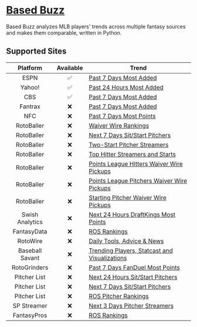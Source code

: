 # [Based Buzz](https://github.com/wazam/fantasy-baseball-buzz)

Based Buzz analyzes MLB players' trends across multiple fantasy sources and makes them comparable, written in Python.

## Supported Sites

| Platform | Available | Trend |
| :----: | :----: | ---- |
| ESPN | ✅ | [Past 7 Days Most Added](https://fantasy.espn.com/baseball/addeddropped) |
| Yahoo! | ✅ | [Past 24 Hours Most Added](https://baseball.fantasysports.yahoo.com/b1/buzzindex) |
| CBS | ✅ | [Past 7 Days Most Added](https://www.cbssports.com/fantasy/baseball/trends/added/all/) |
| Fantrax | ❌ | [Past 7 Days Most Added](https://www.fantrax.com/login) |
| NFC | ❌ | [Past 7 Days Most Points](https://nfc.shgn.com/players/baseball) |
| RotoBaller | ❌ | [Waiver Wire Rankings](https://www.rotoballer.com/fantasy-baseball-rankings/440514?pa=left#!/waiver-wire?league=Overall&page=1&perPage=100) |
| RotoBaller | ❌ | [Next 7 Days Sit/Start Pitchers](https://www.rotoballer.com/tag/mlb-start-sit-series-for-fantasy-baseball) |
| RotoBaller | ❌ | [Two-Start Pitcher Streamers](https://www.rotoballer.com/?s=%22Two-Start%20Pitcher%20Streamers%20for%20Fantasy%20Baseball%20-%20Week%22) |
| RotoBaller | ❌ | [Top Hitter Streamers and Starts](https://www.rotoballer.com/?s=%22Top%20Hitter%20Streamers%20and%20Starts%20for%20Fantasy%20Baseball%20-%20Week%22) |
| RotoBaller | ❌ | [Points League Hitters Waiver Wire Pickups](https://www.rotoballer.com/?s=%22Points%20League%20Hitters:%20Waiver%20Wire%20Pickups%20-%20Week%22) |
| RotoBaller | ❌ | [Points League Pitchers Waiver Wire Pickups](https://www.rotoballer.com/?s=%22Points%20League%20Pitchers:%20Waiver%20Wire%20Pickups%20-%20Week%22) |
| RotoBaller | ❌ | [Starting Pitcher Waiver Wire Pickups](https://www.rotoballer.com/?s=%22Starting%20Pitcher%20Waiver%20Wire%20Pickups%20for%20Fantasy%20Baseball%20Week%22) |
| Swish Analytics | ❌ | [Next 24 Hours DraftKings Most Points](https://swishanalytics.com/optimus/mlb/fanduel-draftkings-live-scoring) |
| FantasyData | ❌ | [ROS Rankings](https://fantasydata.com/mlb/fantasy-baseball-rankings) |
| RotoWire | ❌ | [Daily Tools, Advice & News](https://www.rotowire.com/daily/mlb/) |
| Baseball Savant | ❌ | [Trending Players, Statcast and Visualizations](https://baseballsavant.mlb.com/) |
| RotoGrinders | ❌ | [Past 7 Days FanDuel Most Points](https://rotogrinders.com/game-stats/mlb-hitter?site=fanduel&range=1week) |
| Pitcher List | ❌ | [Next 24 Hours Sit/Start Pitchers](https://www.pitcherlist.com/category/fantasy/sp-streamers/) |
| Pitcher List | ❌ | [Next 7 Days Sit/Start Pitchers](https://www.pitcherlist.com/category/fantasy/sit-or-start/) |
| Pitcher List | ❌ | [ROS Pitcher Rankings](https://www.pitcherlist.com/category/fantasy/the-list/) |
| SP Streamer | ❌ | [Next 3 Days Pitcher Streamers](https://spstreamer.com/streamer-central/) |
| FantasyPros | ❌ | [ROS Rankings](https://www.fantasypros.com/mlb/myplaybook/available-players.php) |
